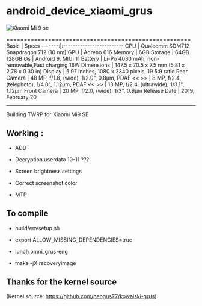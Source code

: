 # android_device_xiaomi_grus

![Xiaomi Mi 9 se](https://fdn2.gsmarena.com/vv/pics/xiaomi/xiaomi-mi-9-se-2.jpg "Mi 9 se")

=====================================================
Basic   | Specs
-------:|:-------------------------
CPU     | Qualcomm SDM712 Snapdragon 712 (10 nm)
GPU     | Adreno 616
Memory  |  6GB
Storage | 64GB 128GB
Os      | Android 9, MIUI 11
Battery | Li-Po 4030 mAh, non-removable,Fast charging 18W
Dimensions | 147.5 x 70.5 x 7.5 mm (5.81 x 2.78 x 0.30 in)
Display |  5.97 inches, 1080 x 2340 pixels, 19.5:9 ratio 
Rear Camera  | 48 MP, f/1.8, (wide), 1/2.0", 0.8µm, PDAF
<<        >> | 8 MP, f/2.4, (telephoto), 1/4.0", 1.12µm, PDAF
<<        >> | 13 MP, f/2.4, (ultrawide), 1/3.1", 1.12µm
Front Camera | 20 MP, f/2.0, (wide), 1/3", 0.9µm
Release Date | 2019, February 20

------------------------------------

Building TWRP for Xiaomi Mi9 SE

## Working :

- ADB

- Decryption userdata 10-11 ???

- Screen brightness settings

- Correct screenshot color

- MTP

## To compile

- build/envsetup.sh

- export ALLOW_MISSING_DEPENDENCIES=true

- lunch omni_grus-eng

- make -jX recoveryimage

## Thanks for the kernel source

(Kernel source: https://github.com/pengus77/kowalski-grus)
